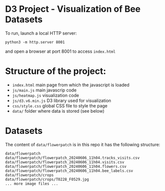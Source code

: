 # D3 Project - Visualization of Bee Datasets

To run, launch a local HTTP server:
```
python3 -m http.server 8001
```
and open a browser at port 8001 to access `index.html`

# Structure of the project:

- `index.html` main page from which the javascript is loaded
- `js/main.js` main javascrip code
- `js/heatmap.js` visualization code
- `js/d3.v6.min.js` D3 library used for visualization
- `css/style.css` global CSS file to style the page
- `data/` folder where data is stored (see below)

# Datasets

The content of `data/flowerpatch` is in this repo it has the following structure:
```
data/flowerpatch
data/flowerpatch/flowerpatch_20240606_11h04.tracks_visits.csv
data/flowerpatch/flowerpatch_20240606_11h04.visits.csv
data/flowerpatch/flowerpatch_20240606_11h04.flowers.csv
data/flowerpatch/flowerpatch_20240606_11h04.bee_labels.csv
data/flowerpatch/crops
data/flowerpatch/crops/T0228_F0529.jpg
... more image files ...
```
